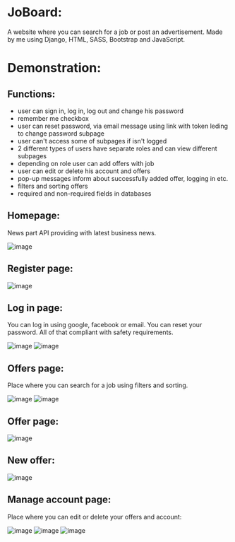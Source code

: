 # JoBoard:  
A website where you can search for a job or post an advertisement. Made by me using Django, HTML, SASS, Bootstrap and JavaScript.
# Demonstration:  
## Functions:
- user can sign in, log in, log out and change his password   
- remember me checkbox    
- user can reset password, via email message using link with token leding to change password subpage    
- user can't access some of subpages if isn't logged        
- 2 different types of users have separate roles and can view different subpages        
- depending on role user can add offers with job         
- user can edit or delete his account and offers     
- pop-up messages inform about successfully added offer, logging in etc.    
- filters and sorting offers    
- required and non-required fields in databases    
## Homepage:    
News part API providing with latest business news.    
    
    
![image](https://user-images.githubusercontent.com/109976941/204869340-2c7a140a-ce9a-43db-8c05-48cc59041ee3.png)
## Register page:    
![image](https://user-images.githubusercontent.com/109976941/204870042-f6d86b67-e6dc-4028-907a-56ac4cfa3746.png)
## Log in page:    
You can log in using google, facebook or email. You can reset your password. All of that compliant with safety requirements.    
        
        
![image](https://user-images.githubusercontent.com/109976941/204869479-c8d97f65-c0b2-4717-9b11-92d3a46f5cfe.png)
![image](https://user-images.githubusercontent.com/109976941/204870206-fa936e03-7a2e-4f9d-954e-1a39854a1ed6.png)
## Offers page:    
Place where you can search for a job using filters and sorting.    
    
    
![image](https://user-images.githubusercontent.com/109976941/204870591-7387ff17-2f06-46d6-86f6-198dbb728e3b.png)
![image](https://user-images.githubusercontent.com/109976941/204871476-41ce0162-f2ab-4d97-936a-4b9f128b2966.png)
## Offer page:    
![image](https://user-images.githubusercontent.com/109976941/204871600-4ac8011c-3b8c-43f8-aa76-60e94536daba.png)
## New offer:    
![image](https://user-images.githubusercontent.com/109976941/204871964-7cde281c-c57f-4153-a2b9-6e838735868d.png)
## Manage account page:    
Place where you can edit or delete your offers and account:    
    
    
![image](https://user-images.githubusercontent.com/109976941/204872368-a1994a73-3c45-4bd6-97a7-a6e2c16ff352.png)
![image](https://user-images.githubusercontent.com/109976941/204872437-a66e0663-62b9-4dcd-bc1b-a03cce3c6ff9.png)
![image](https://user-images.githubusercontent.com/109976941/204873641-9559a10b-1546-4803-b616-8c1ed42cf4ee.png)
